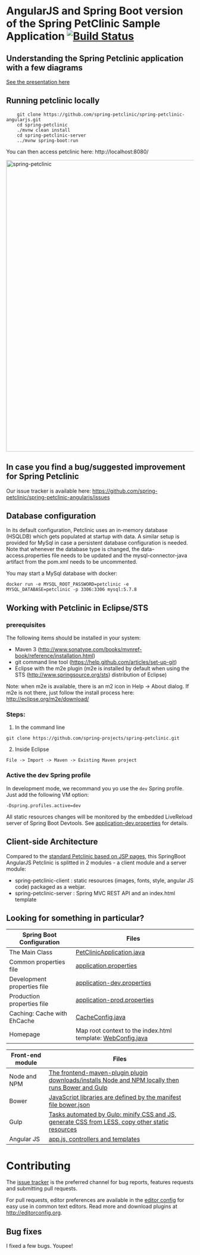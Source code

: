 # AngularJS and Spring Boot version of the Spring PetClinic Sample Application [![Build Status](https://travis-ci.org/spring-petclinic/spring-petclinic-angularjs.svg?branch=master)](https://travis-ci.org/spring-petclinic/spring-petclinic-angularjs/)

## Understanding the Spring Petclinic application with a few diagrams
<a href="https://speakerdeck.com/michaelisvy/spring-petclinic-sample-application">See the presentation here</a>

## Running petclinic locally
```
	git clone https://github.com/spring-petclinic/spring-petclinic-angularjs.git
	cd spring-petclinic
	./mvnw clean install
	cd spring-petclinic-server
	../mvnw spring-boot:run
```

You can then access petclinic here: http://localhost:8080/

<img width="782" alt="spring-petclinic" src="https://cloud.githubusercontent.com/assets/838318/19653851/61c1986a-9a16-11e6-8b94-03fd7f775bb3.png">

## In case you find a bug/suggested improvement for Spring Petclinic
Our issue tracker is available here: https://github.com/spring-petclinic/spring-petclinic-angularjs/issues

## Database configuration

In its default configuration, Petclinic uses an in-memory database (HSQLDB) which
gets populated at startup with data. A similar setup is provided for MySql in case a persistent database configuration is needed.
Note that whenever the database type is changed, the data-access.properties file needs to be updated and the mysql-connector-java artifact from the pom.xml needs to be uncommented.

You may start a MySql database with docker:

```
docker run -e MYSQL_ROOT_PASSWORD=petclinic -e MYSQL_DATABASE=petclinic -p 3306:3306 mysql:5.7.8
```

## Working with Petclinic in Eclipse/STS

### prerequisites
The following items should be installed in your system:
* Maven 3 (http://www.sonatype.com/books/mvnref-book/reference/installation.html)
* git command line tool (https://help.github.com/articles/set-up-git)
* Eclipse with the m2e plugin (m2e is installed by default when using the STS (http://www.springsource.org/sts) distribution of Eclipse)

Note: when m2e is available, there is an m2 icon in Help -> About dialog.
If m2e is not there, just follow the install process here: http://eclipse.org/m2e/download/


### Steps:

1) In the command line
```
git clone https://github.com/spring-projects/spring-petclinic.git
```
2) Inside Eclipse
```
File -> Import -> Maven -> Existing Maven project
```

### Active the dev Spring profile

In development mode, we recommand you yo use the ```dev``` Spring profile.
Just add the following VM option:
```
-Dspring.profiles.active=dev
```
All static resources changes will be monitored by the embedded LiveReload server of Spring Boot Devtools.
See [application-dev.properties](spring-petclinic-server/src/main/resources/application-dev.properties) for details.

## Client-side Architecture

Compared to the [standard Petclinic based on JSP pages](https://github.com/spring-projects/spring-petclinic), 
this SpringBoot AngularJS Petclinic is splitted in 2 modules - a client module and a server module:
* spring-petclinic-client : static resources (images, fonts, style, angular JS code) packaged as a webjar.
* spring-petclinic-server : Spring MVC REST API and an index.html template


## Looking for something in particular?

| Spring Boot Configuration     | Files |
|-------------------------------|-------|
| The Main Class                | [PetClinicApplication.java](spring-petclinic-server/src/main/java/org/springframework/samples/petclinic/PetClinicApplication.java)  |
| Common properties file        | [application.properties](spring-petclinic-server/src/main/resources/application.properties)  |
| Development properties file   | [application-dev.properties](spring-petclinic-server/src/main/resources/application-dev.properties)  |
| Production properties file    | [application-prod.properties](spring-petclinic-server/src/main/resources/application-prod.properties)  |
| Caching: Cache with EhCache   | [CacheConfig.java](spring-petclinic-server/src/main/java/org/springframework/samples/petclinic/config/CacheConfig.java) |
| Homepage                      | Map root context to the index.html template: [WebConfig.java](spring-petclinic-server/src/main/java/org/springframework/samples/petclinic/config/WebConfig.java) |


| Front-end module  | Files |
|-------------------|-------|
| Node and NPM      | [The frontend-maven-plugin plugin downloads/installs Node and NPM locally then runs Bower and Gulp](spring-petclinic-client/pom.xml)  |
| Bower             | [JavaScript libraries are defined by the manifest file bower.json](spring-petclinic-client/bower.json)  |
| Gulp              | [Tasks automated by Gulp: minify CSS and JS, generate CSS from LESS, copy other static resources](spring-petclinic-client/gulpfile.js)  |
| Angular JS        | [app.js, controllers and templates](spring-petclinic-client/src/scripts/)  |


# Contributing

The [issue tracker](https://github.com/spring-petclinic/spring-petclinic-angularjs/issues) is the preferred channel for bug reports, features requests and submitting pull requests.

For pull requests, editor preferences are available in the [editor config](https://github.com/spring-projects/spring-petclinic/blob/master/.editorconfig) for easy use in common text editors. Read more and download plugins at <http://editorconfig.org>.


## Bug fixes

I fixed a few bugs. Youpee!
